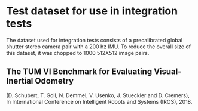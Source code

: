 # Test dataset for use in integration tests
The dataset used for integration tests consists of a precalibrated global shutter stereo camera pair with a 200 hz IMU.
To reduce the overall size of this dataset, it was chopped to 1000 512X512 image pairs.  
## The TUM VI Benchmark for Evaluating Visual-Inertial Odometry 
(D. Schubert, T. Goll, N. Demmel, V. Usenko, J. Stueckler and D. Cremers), In International Conference on Intelligent Robots and Systems (IROS), 2018.
